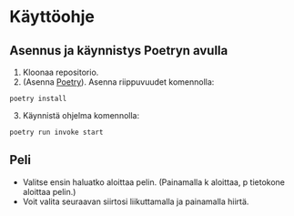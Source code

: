 # Käyttöohje

## Asennus ja käynnistys Poetryn avulla
1. Kloonaa repositorio.
2. (Asenna [Poetry](https://python-poetry.org/docs/)). Asenna riippuvuudet komennolla:
```
poetry install
```
3. Käynnistä ohjelma komennolla:
```
poetry run invoke start
```

## Peli
- Valitse ensin haluatko aloittaa pelin. (Painamalla k aloittaa, p tietokone aloittaa pelin.)
- Voit valita seuraavan siirtosi liikuttamalla ja painamalla hiirtä.
